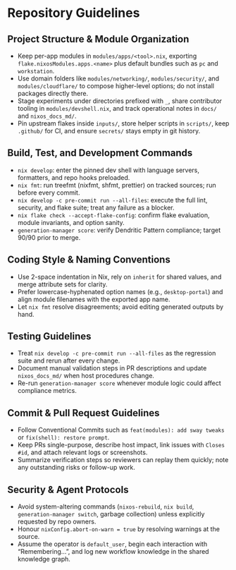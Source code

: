 # Repository Guidelines

## Project Structure & Module Organization
- Keep per-app modules in `modules/apps/<tool>.nix`, exporting `flake.nixosModules.apps.<name>` plus default bundles such as `pc` and `workstation`.
- Use domain folders like `modules/networking/`, `modules/security/`, and `modules/cloudflare/` to compose higher-level options; do not install packages directly there.
- Stage experiments under directories prefixed with `_`, share contributor tooling in `modules/devshell.nix`, and track operational notes in `docs/` and `nixos_docs_md/`.
- Pin upstream flakes inside `inputs/`, store helper scripts in `scripts/`, keep `.github/` for CI, and ensure `secrets/` stays empty in git history.

## Build, Test, and Development Commands
- `nix develop`: enter the pinned dev shell with language servers, formatters, and repo hooks preloaded.
- `nix fmt`: run treefmt (nixfmt, shfmt, prettier) on tracked sources; run before every commit.
- `nix develop -c pre-commit run --all-files`: execute the full lint, security, and flake suite; treat any failure as a blocker.
- `nix flake check --accept-flake-config`: confirm flake evaluation, module invariants, and option sanity.
- `generation-manager score`: verify Dendritic Pattern compliance; target 90/90 prior to merge.

## Coding Style & Naming Conventions
- Use 2-space indentation in Nix, rely on `inherit` for shared values, and merge attribute sets for clarity.
- Prefer lowercase-hyphenated option names (e.g., `desktop-portal`) and align module filenames with the exported app name.
- Let `nix fmt` resolve disagreements; avoid editing generated outputs by hand.

## Testing Guidelines
- Treat `nix develop -c pre-commit run --all-files` as the regression suite and rerun after every change.
- Document manual validation steps in PR descriptions and update `nixos_docs_md/` when host procedures change.
- Re-run `generation-manager score` whenever module logic could affect compliance metrics.

## Commit & Pull Request Guidelines
- Follow Conventional Commits such as `feat(modules): add sway tweaks` or `fix(shell): restore prompt`.
- Keep PRs single-purpose, describe host impact, link issues with `Closes #id`, and attach relevant logs or screenshots.
- Summarize verification steps so reviewers can replay them quickly; note any outstanding risks or follow-up work.

## Security & Agent Protocols
- Avoid system-altering commands (`nixos-rebuild`, `nix build`, `generation-manager switch`, garbage collection) unless explicitly requested by repo owners.
- Honour `nixConfig.abort-on-warn = true` by resolving warnings at the source.
- Assume the operator is `default_user`, begin each interaction with “Remembering...”, and log new workflow knowledge in the shared knowledge graph.
